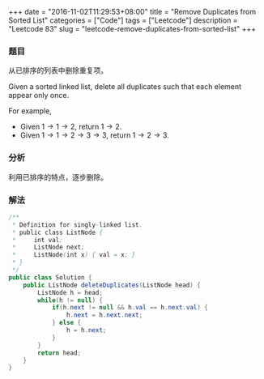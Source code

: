 +++
date = "2016-11-02T11:29:53+08:00"
title = "Remove Duplicates from Sorted List"
categories = ["Code"]
tags = ["Leetcode"]
description = "Leetcode 83"
slug = "leetcode-remove-duplicates-from-sorted-list"
+++

### 题目

从已排序的列表中删除重复项。

Given a sorted linked list, delete all duplicates such that each element appear only once.

For example,

* Given $1 \to 1 \to 2$, return $1 \to 2$.
* Given $1 \to 1 \to 2 \to 3 \to 3$, return $1 \to 2 \to 3$.

### 分析

利用已排序的特点，逐步删除。

### 解法

```java
/**
 * Definition for singly-linked list.
 * public class ListNode {
 *     int val;
 *     ListNode next;
 *     ListNode(int x) { val = x; }
 * }
 */
public class Solution {
    public ListNode deleteDuplicates(ListNode head) {
        ListNode h = head;
        while(h != null) {
            if(h.next != null && h.val == h.next.val) {
                h.next = h.next.next;
            } else {
                h = h.next;
            }
        }
        return head;
    }
}
```

